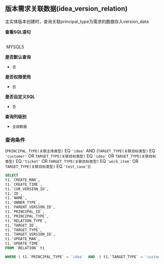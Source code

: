 ## 版本需求关联数据(idea_version_relation) <!-- {docsify-ignore-all} -->

主实体版本创建时，查询关联principal_type为需求的数据存入version_data

<p class="panel-title"><b>查看SQL语句</b></p>
<br>

<el-row>
&nbsp;<el-tag @click="MYSQL5 = true">MYSQL5</el-tag>
</el-row>

<br>
<p class="panel-title"><b>是否默认查询</b></p>

* `否`

<p class="panel-title"><b>是否权限使用</b></p>

* `否`

<p class="panel-title"><b>是否自定义SQL</b></p>

* `否`

<p class="panel-title"><b>查询列级别</b></p>

* `全部数据`



### 查询条件

(`PRINCIPAL_TYPE(关联主体类型)` EQ `'idea'` AND (`TARGET_TYPE(关联目标类型)` EQ `'customer'` OR `TARGET_TYPE(关联目标类型)` EQ `'idea'` OR `TARGET_TYPE(关联目标类型)` EQ `'ticket'` OR `TARGET_TYPE(关联目标类型)` EQ `'work_item'` OR `TARGET_TYPE(关联目标类型)` EQ `'test_case'`))





<el-dialog v-model="MYSQL5" title="MYSQL5">

```sql
SELECT
t1.`CREATE_MAN`,
t1.`CREATE_TIME`,
t1.`CUR_VERSION_ID`,
t1.`ID`,
t1.`NAME`,
t1.`OWNER_TYPE`,
t1.`PARENT_VERSION_ID`,
t1.`PRINCIPAL_ID`,
t1.`PRINCIPAL_TYPE`,
t1.`RELATION_TYPE`,
t1.`TARGET_ID`,
t1.`TARGET_TYPE`,
t1.`TARGET_VERSION_ID`,
t1.`UPDATE_MAN`,
t1.`UPDATE_TIME`
FROM `RELATION` t1 

WHERE ( t1.`PRINCIPAL_TYPE` = 'idea'  AND  ( t1.`TARGET_TYPE` = 'customer'  OR  t1.`TARGET_TYPE` = 'idea'  OR  t1.`TARGET_TYPE` = 'ticket'  OR  t1.`TARGET_TYPE` = 'work_item'  OR  t1.`TARGET_TYPE` = 'test_case' ) )
```

</el-dialog>

<script>
 const { createApp } = Vue
  createApp({
    data() {
      return {
                MYSQL5 : false
        
      }
    },
    methods: {
    }
  }).use(ElementPlus).mount('#app')
</script>